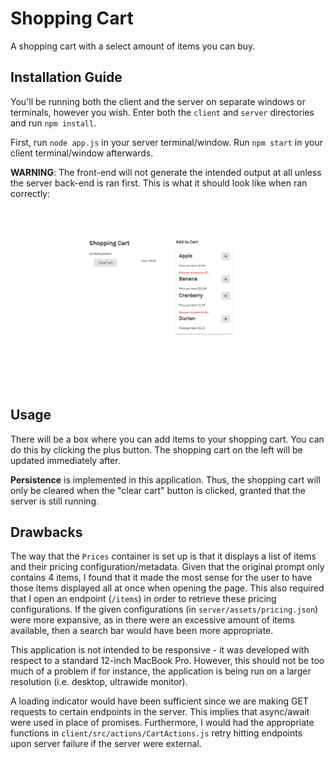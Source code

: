 # Shopping Cart

A shopping cart with a select amount of items you can buy.

## Installation Guide

You'll be running both the client and the server on separate windows or terminals, however you wish. Enter both the `client` and `server` directories and run `npm install`.

First, run `node app.js` in your server terminal/window. Run `npm start` in your client terminal/window afterwards.

**WARNING**: The front-end will not generate the intended output at all unless the server back-end is ran first. This is what it should look like when ran correctly:

![screen](example.png)

## Usage

There will be a box where you can add items to your shopping cart. You can do this by clicking the plus button. The shopping cart on the left will be updated immediately after.

**Persistence** is implemented in this application. Thus, the shopping cart will only be cleared when the "clear cart" button is clicked, granted that the server is still running.

## Drawbacks

The way that the `Prices` container is set up is that it displays a list of items and their pricing configuration/metadata. Given that the original prompt only contains 4 items, I found that it made the most sense for the user to have those items displayed all at once when opening the page. This also required that I open an endpoint (`/items`) in order to retrieve these pricing configurations. If the given configurations (in `server/assets/pricing.json`) were more expansive, as in there were an excessive amount of items available, then a search bar would have been more appropriate.

This application is not intended to be responsive - it was developed with respect to a standard 12-inch MacBook Pro. However, this should not be too much of a problem if for instance, the application is being run on a larger resolution (i.e. desktop, ultrawide monitor). 

A loading indicator would have been sufficient since we are making GET requests to certain endpoints in the server. This implies that async/await were used in place of promises. Furthermore, I would had the appropriate functions in `client/src/actions/CartActions.js` retry hitting endpoints upon server failure if the server were external.